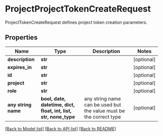 # ProjectProjectTokenCreateRequest

ProjectTokenCreateRequest defines project token creation parameters.

## Properties
Name | Type | Description | Notes
------------ | ------------- | ------------- | -------------
**description** | **str** |  | [optional] 
**expires_in** | **str** |  | [optional] 
**id** | **str** |  | [optional] 
**project** | **str** |  | [optional] 
**role** | **str** |  | [optional] 
**any string name** | **bool, date, datetime, dict, float, int, list, str, none_type** | any string name can be used but the value must be the correct type | [optional]

[[Back to Model list]](../README.md#documentation-for-models) [[Back to API list]](../README.md#documentation-for-api-endpoints) [[Back to README]](../README.md)


